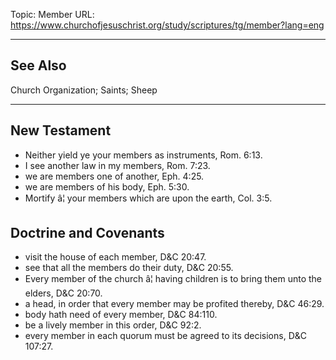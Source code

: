 Topic: Member
URL: https://www.churchofjesuschrist.org/study/scriptures/tg/member?lang=eng

---

## See Also

Church Organization; Saints; Sheep

---

## New Testament

- Neither yield ye your members as instruments, Rom. 6:13.
- I see another law in my members, Rom. 7:23.
- we are members one of another, Eph. 4:25.
- we are members of his body, Eph. 5:30.
- Mortify â¦ your members which are upon the earth, Col. 3:5.

## Doctrine and Covenants

- visit the house of each member, D&C 20:47.
- see that all the members do their duty, D&C 20:55.
- Every member of the church â¦ having children is to bring them unto the elders, D&C 20:70.
- a head, in order that every member may be profited thereby, D&C 46:29.
- body hath need of every member, D&C 84:110.
- be a lively member in this order, D&C 92:2.
- every member in each quorum must be agreed to its decisions, D&C 107:27.

